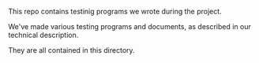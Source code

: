 This repo contains testinig programs we wrote during the project.

We've made various testing programs and documents, as described in our technical description.

They are all contained in this directory.